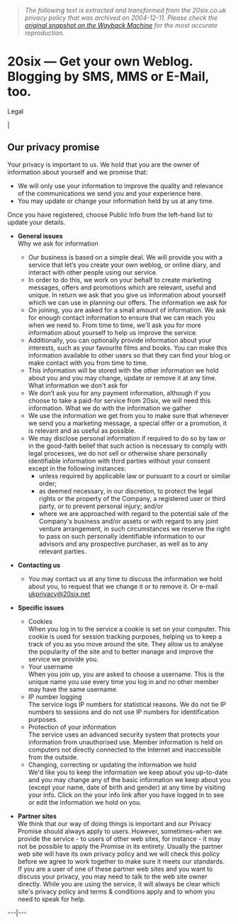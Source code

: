 > *The following text is extracted and transformed from the 20six.co.uk privacy policy that was archived on 2004-12-11. Please check the [original snapshot on the Wayback Machine](https://web.archive.org/web/20041211023111id_/http%3A//www.20six.co.uk/legal/datenschutz.htm) for the most accurate reproduction.*

# 20six — Get your own Weblog. Blogging by SMS, MMS or E-Mail, too.

Legal

| 

## Our privacy promise

  
Your privacy is important to us. We hold that you are the owner of information about yourself and we promise that: 

  * We will only use your information to improve the quality and relevance of the communications we send you and your experience here. 
  * You may update or change your information held by us at any time. 

Once you have registered, choose Public Info from the left-hand list to update your details. 
  * **General issues**  
Why we ask for information 
    * Our business is based on a simple deal. We will provide you with a service that let’s you create your own weblog, or online diary, and interact with other people using our service. 
    * In order to do this, we work on your behalf to create marketing messages, offers and promotions which are relevant, useful and unique. In return we ask that you give us information about yourself which we can use in planning our offers. 
The information we ask for 
    * On joining, you are asked for a small amount of information. We ask for enough contact information to ensure that we can reach you when we need to. From time to time, we'll ask you for more information about yourself to help us improve the service. 
    * Additionally, you can optionally provide information about your interests, such as your favourite films and books. You can make this information available to other users so that they can find your blog or make contact with you from time to time. 
    * This information will be stored with the other information we hold about you and you may change, update or remove it at any time. 
What information we don't ask for 
    * We don’t ask you for any payment information, although if you choose to take a paid-for service from 20six, we will need this information. 
What we do with the information we gather 
    * We use the information we get from you to make sure that whenever we send you a marketing message, a special offer or a promotion, it is relevant and as useful as possible. 
    * We may disclose personal information if required to do so by law or in the good-faith belief that such action is necessary to comply with legal processes, we do not sell or otherwise share personally identifiable information with third parties without your consent except in the following instances: 
      * unless required by applicable law or pursuant to a court or similar order; 
      * as deemed necessary, in our discretion, to protect the legal rights or the property of the Company, a registered user or third party, or to prevent personal injury; and/or 
      * where we are approached with regard to the potential sale of the Company's business and/or assets or with regard to any joint venture arrangement, in such circumstances we reserve the right to pass on such personally identifiable information to our advisors and any prospective purchaser, as well as to any relevant parties.


  * **Contacting us**  

    * You may contact us at any time to discuss the information we hold about you, to request that we change it or to remove it. Or e-mail ukprivacy@20six.net 


  * **Specific issues**  

    * Cookies   
When you log in to the service a cookie is set on your computer. This cookie is used for session tracking purposes, helping us to keep a track of you as you move around the site. They allow us to analyse the popularity of the site and to better manage and improve the service we provide you. 
    * Your username   
When you join up, you are asked to choose a username. This is the unique name you use every time you log in and no other member may have the same username. 
    * IP number logging   
The service logs IP numbers for statistical reasons. We do not tie IP numbers to sessions and do not use IP numbers for identification purposes. 
    * Protection of your information   
The service uses an advanced security system that protects your information from unauthorised use. Member information is held on computers not directly connected to the Internet and inaccessible from the outside. 
    * Changing, correcting or updating the information we hold   
We'd like you to keep the information we keep about you up-to-date and you may change any of the basic information we keep about you (except your name, date of birth and gender) at any time by visiting your info. Click on the your info link after you have logged in to see or edit the information we hold on you. 


  * **Partner sites**  
We think that our way of doing things is important and our Privacy Promise should always apply to users. However, sometimes-when we provide the service \- to users of other web sites, for instance - it may not be possible to apply the Promise in its entirety. Usually the partner web site will have its own privacy policy and we will check this policy before we agree to work together to make sure it meets our standards.   
If you are a user of one of these partner web sites and you want to discuss your privacy, you may need to talk to the web site owner directly. While you are using the service, it will always be clear which site's privacy policy and terms & conditions apply and to whom you need to speak for help. 

  
---|---
